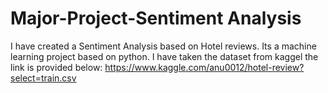 # Major-Project-Sentiment Analysis
I have created a Sentiment Analysis based on Hotel reviews.
Its a machine learning project based on python.
I have taken the dataset from kaggel the link is provided below:
https://www.kaggle.com/anu0012/hotel-review?select=train.csv


